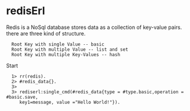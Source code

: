 # redisErl

Redis is a NoSql database stores data as a collection of key-value pairs. there are three kind of structure.

      Root Key with single Value -- basic
      Root Key with multiple Value -- list and set
      Root Key with multiple Key-Values -- hash

Start 

      1> rr(redis).
      2> #redis_data{}.
      3> 
      3> rediserl:single_cmd(#redis_data{type = #type.basic,operation = #basic.save,
         key1=message, value ="Hello World!"}).

